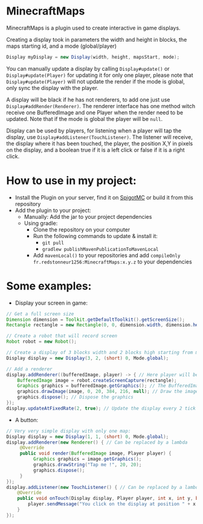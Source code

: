 # MinecraftMaps
MinecraftMaps is a plugin used to create interactive in game displays.

Creating a display took in parameters the width and height in blocks, the maps starting id, and a mode (global/player)
````java
Display myDisplay = new Display(width, height, mapsStart, mode);
````
You can manually update a display by calling `Display#update()` or `Display#update(Player)` for updating it for only one player, please note that `Display#update(Player)` will not update the render if the mode is global, only sync the display with the player.

A display will be black if he has not renderers, to add one just use `Display#addRender(Renderer)`. The renderer interface has one method witch receive one BufferedImage and one Player when the render need to be updated. Note that if the mode is global the player will be `null`.

Display can be used by players, for listening when a player will tap the display, use `Display#addListener(TouchListener)`. The listener will receive, the display where it has been touched, the player, the position X,Y in pixels on the display, and a boolean true if it is a left click or false if it is a right click.

# How to use in my project:
- Install the Plugin on your server, find it on [SpigotMC]() or build it from this repository
- Add the plugin to your project:
  - Manually: Add the jar to your project dependencies
  - Using gradle:
    - Clone the repository on your computer
    - Run the following commands to update & install it:
      - `git pull`
      - `gradlew publishMavenPublicationToMavenLocal`
    - Add `mavenLocal()` to your repositories and add `compileOnly fr.redstonneur1256:MinecraftMaps:x.y.z` to your dependencies
  

# Some examples:

* Display your screen in game:
````java
// Get a full screen size
Dimension dimension = Toolkit.getDefaultToolkit().getScreenSize();
Rectangle rectangle = new Rectangle(0, 0, dimension.width, dimension.height);

// Create a robot that will record screen
Robot robot = new Robot(); 

// Create a display of 3 blocks width and 2 blocks high starting from map 0 to (3x2) 6
Display display = new Display(3, 2, (short) 0, Mode.global);

// Add a renderer
display.addRenderer((bufferedImage, player) -> { // Here player will be null because the Display mode is Global
    BufferedImage image = robot.createScreenCapture(rectangle);
    Graphics graphics = bufferedImage.getGraphics(); // The BufferedImage graphics is screenWidth*128, screenHeight*128 px
    graphics.drawImage(image, 0, 20, 384, 216, null); // Draw the image on the screen with 16:9 ratio
    graphics.dispose(); // Dispose the graphics
});
display.updateAtFixedRate(2, true); // Update the display every 2 tick (10 FPS) with true so it will be asynchronous and will not lag the server
````
* A button:
```java
// Very very simple display with only one map:
Display display = new Display(1, 1, (short) 0, Mode.global);
display.addRenderer(new Renderer() { // Can be replaced by a lambda
     @Override
     public void render(BufferedImage image, Player player) {
          Graphics graphics = image.getGraphics();
          graphics.drawString("Tap me !", 20, 20);
          graphics.dispose();
     }
});
display.addListener(new TouchListener() { // Can be replaced by a lambda
    @Override
    public void onTouch(Display display, Player player, int x, int y, boolean left) {
        player.sendMessage("You click on the display at position " + x + " " + y + "!");
    }
});
```
